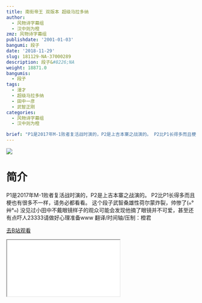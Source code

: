 ```yaml
---
title: 南街帝王 双版本 超级马拉多纳
author:
  - 风物诗字幕组
  - 汉中则为橙
zmz: 风物诗字幕组
publishdate: '2001-01-03'
bangumi: 段子
date: '2018-11-29'
slug: 181129-NA-37000289
description: 段子&#8226;NA
weight: 18871.0
bangumis:
  - 段子
tags:
  - 漫才
  - 超级马拉多纳
  - 田中一彦
  - 武智正刚
categories:
  - 风物诗字幕组
  - 汉中则为橙

brief: "P1是2017年M-1败者复活战时演的，P2是上吉本寨之战演的。 P2比P1长得多而且梗也有很多不一样，请务必都看看。 这个段子武智桑雄性荷尔蒙炸裂，帅惨了(๑°艸°๑) 没见过小田中不戴眼镜样子的观众可能会发现他摘了眼镜并不可爱，甚至还有点吓人23333请做好心理准备www 翻译/时间轴/压制：橙君"
---
```

![](https://i.imgur.com/8zNUFFd.jpg)
# 简介  
P1是2017年M-1败者复活战时演的，P2是上吉本寨之战演的。
P2比P1长得多而且梗也有很多不一样，请务必都看看。
这个段子武智桑雄性荷尔蒙炸裂，帅惨了(๑°艸°๑) 没见过小田中不戴眼镜样子的观众可能会发现他摘了眼镜并不可爱，甚至还有点吓人23333请做好心理准备www
翻译/时间轴/压制：橙君  

[去B站观看](https://www.bilibili.com/video/av37000289/)
<div class ="resp-container"><iframe class="testiframe" src="//player.bilibili.com/player.html?aid=37000289"", scrolling="no", allowfullscreen="true" > </iframe></div> 
